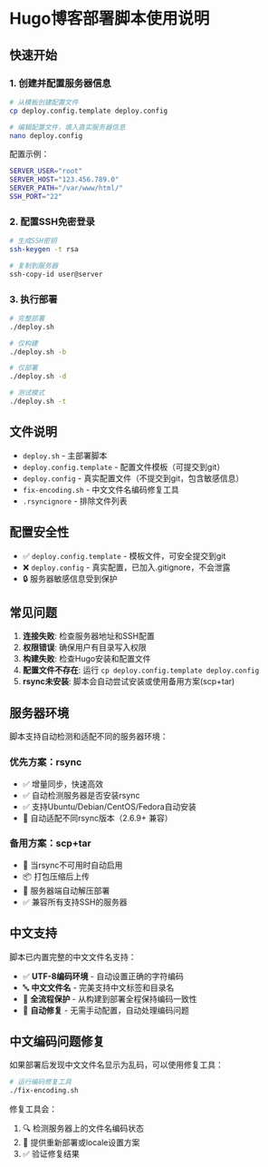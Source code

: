 # Hugo博客部署脚本使用说明

## 快速开始

### 1. 创建并配置服务器信息
```bash
# 从模板创建配置文件
cp deploy.config.template deploy.config

# 编辑配置文件，填入真实服务器信息
nano deploy.config
```

配置示例：
```bash
SERVER_USER="root"
SERVER_HOST="123.456.789.0" 
SERVER_PATH="/var/www/html/"
SSH_PORT="22"
```

### 2. 配置SSH免密登录
```bash
# 生成SSH密钥
ssh-keygen -t rsa

# 复制到服务器
ssh-copy-id user@server
```

### 3. 执行部署
```bash
# 完整部署
./deploy.sh

# 仅构建
./deploy.sh -b

# 仅部署  
./deploy.sh -d

# 测试模式
./deploy.sh -t
```

## 文件说明

- `deploy.sh` - 主部署脚本
- `deploy.config.template` - 配置文件模板（可提交到git）
- `deploy.config` - 真实配置文件（不提交到git，包含敏感信息）
- `fix-encoding.sh` - 中文文件名编码修复工具
- `.rsyncignore` - 排除文件列表

## 配置安全性

- ✅ `deploy.config.template` - 模板文件，可安全提交到git
- ❌ `deploy.config` - 真实配置，已加入.gitignore，不会泄露
- 🔒 服务器敏感信息受到保护

## 常见问题

1. **连接失败**: 检查服务器地址和SSH配置
2. **权限错误**: 确保用户有目录写入权限  
3. **构建失败**: 检查Hugo安装和配置文件
4. **配置文件不存在**: 运行 `cp deploy.config.template deploy.config`
5. **rsync未安装**: 脚本会自动尝试安装或使用备用方案(scp+tar)

## 服务器环境

脚本支持自动检测和适配不同的服务器环境：

### 优先方案：rsync
- ✅ 增量同步，快速高效
- ✅ 自动检测服务器是否安装rsync
- ✅ 支持Ubuntu/Debian/CentOS/Fedora自动安装
- 🔧 自动适配不同rsync版本（2.6.9+ 兼容）

### 备用方案：scp+tar
- 🔄 当rsync不可用时自动启用
- 📦 打包压缩后上传
- 🔄 服务器端自动解压部署
- ✅ 兼容所有支持SSH的服务器

## 中文支持

脚本已内置完整的中文文件名支持：

- ✅ **UTF-8编码环境** - 自动设置正确的字符编码
- 🔤 **中文文件名** - 完美支持中文标签和目录名
- 📁 **全流程保护** - 从构建到部署全程保持编码一致性
- 🔧 **自动修复** - 无需手动配置，自动处理编码问题

## 中文编码问题修复

如果部署后发现中文文件名显示为乱码，可以使用修复工具：

```bash
# 运行编码修复工具
./fix-encoding.sh
```

修复工具会：
1. 🔍 检测服务器上的文件名编码状态
2. 🔄 提供重新部署或locale设置方案
3. ✅ 验证修复结果 